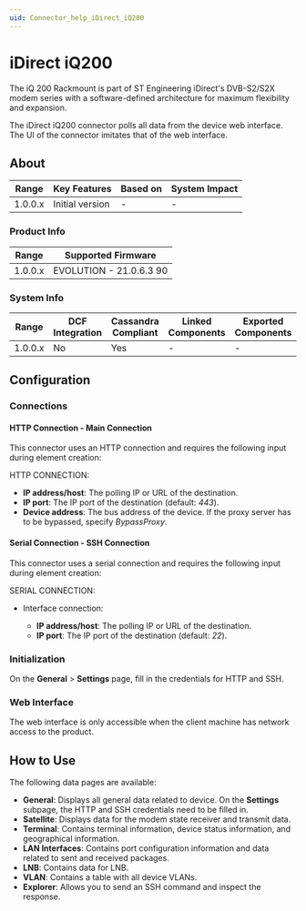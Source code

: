 ```yaml
---
uid: Connector_help_iDirect_iQ200
---
```


# iDirect iQ200

The iQ 200 Rackmount is part of ST Engineering iDirect's DVB-S2/S2X modem series with a software-defined architecture for maximum flexibility and expansion.

The iDirect iQ200 connector polls all data from the device web interface. The UI of the connector imitates that of the web interface.

## About

| **Range** | **Key Features** | **Based on** | **System Impact** |
|-----------|------------------|--------------|-------------------|
| 1.0.0.x   | Initial version  | \-           | \-                |

### Product Info

| **Range** | **Supported Firmware**  |
|-----------|-------------------------|
| 1.0.0.x   | EVOLUTION - 21.0.6.3 90 |

### System Info

| **Range** | **DCF Integration** | **Cassandra Compliant** | **Linked Components** | **Exported Components** |
|-----------|---------------------|-------------------------|-----------------------|-------------------------|
| 1.0.0.x   | No                  | Yes                     | \-                    | \-                      |

## Configuration

### Connections

#### HTTP Connection - Main Connection

This connector uses an HTTP connection and requires the following input during element creation:

HTTP CONNECTION:

- **IP address/host**: The polling IP or URL of the destination.
- **IP port**: The IP port of the destination (default: *443*).
- **Device address**: The bus address of the device. If the proxy server has to be bypassed, specify *BypassProxy*.

#### Serial Connection - SSH Connection

This connector uses a serial connection and requires the following input during element creation:

SERIAL CONNECTION:

- Interface connection:

  - **IP address/host**: The polling IP or URL of the destination.
  - **IP port**: The IP port of the destination (default: *22*).

### Initialization

On the **General** \> **Settings** page, fill in the credentials for HTTP and SSH.

### Web Interface

The web interface is only accessible when the client machine has network access to the product.

## How to Use

The following data pages are available:

- **General**: Displays all general data related to device. On the **Settings** subpage, the HTTP and SSH credentials need to be filled in.
- **Satellite**: Displays data for the modem state receiver and transmit data.
- **Terminal**: Contains terminal information, device status information, and geographical information.
- **LAN Interfaces**: Contains port configuration information and data related to sent and received packages.
- **LNB**: Contains data for LNB.
- **VLAN**: Contains a table with all device VLANs.
- **Explorer**: Allows you to send an SSH command and inspect the response.
